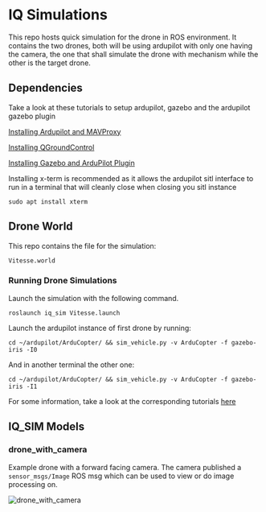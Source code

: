 # IQ Simulations

This repo hosts quick simulation for the drone in ROS environment. It contains the two drones, both will be using ardupilot with only one having the camera, the one that shall simulate the drone with mechanism while the other is the target drone.

## Dependencies 

Take a look at these tutorials to setup ardupilot, gazebo and the ardupilot gazebo plugin 

[Installing Ardupilot and MAVProxy](https://github.com/Intelligent-Quads/iq_tutorials/blob/master/docs/Installing_Ardupilot.md)

[Installing QGroundControl](https://github.com/Intelligent-Quads/iq_tutorials/blob/master/docs/installing_qgc.md)

[Installing Gazebo and ArduPilot Plugin](https://github.com/Intelligent-Quads/iq_tutorials/blob/master/docs/installing_gazebo_arduplugin.md)

Installing x-term is recommended as it allows the ardupilot sitl interface to run in a terminal that will cleanly close when closing you sitl instance
```
sudo apt install xterm
```

## Drone World

This repo contains the file for the simulation:

```
Vitesse.world
```
 

### Running Drone Simulations 

Launch the simulation with the following command.
```
roslaunch iq_sim Vitesse.launch
``` 
Launch the ardupilot instance of first drone by running:
```
cd ~/ardupilot/ArduCopter/ && sim_vehicle.py -v ArduCopter -f gazebo-iris -I0
```
And in another terminal the other one:
```
cd ~/ardupilot/ArduCopter/ && sim_vehicle.py -v ArduCopter -f gazebo-iris -I1
```

For some information, take a look at the corresponding tutorials [here](https://github.com/Intelligent-Quads/iq_tutorials)


## IQ_SIM Models

### drone_with_camera 

Example drone with a forward facing camera. The camera published a `sensor_msgs/Image` ROS msg which can be used to view or do image processing on. 

![drone_with_camera](docs/imgs/drone_with_camera.png)
